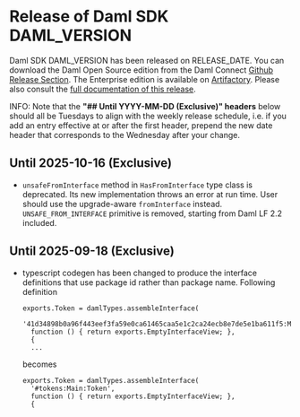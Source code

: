 # Release of Daml SDK DAML_VERSION

Daml SDK DAML_VERSION has been released on RELEASE_DATE. You can download the Daml Open Source edition from the Daml Connect [Github Release Section](https://github.com/digital-asset/daml/releases/tag/vCANTON_VERSION). The Enterprise edition is available on [Artifactory](https://digitalasset.jfrog.io/artifactory/canton-enterprise/canton-enterprise-CANTON_VERSION.zip).
Please also consult the [full documentation of this release](https://docs.daml.com/CANTON_VERSION/canton/about.html).

INFO: Note that the **"## Until YYYY-MM-DD (Exclusive)" headers**
below should all be Tuesdays to align with the weekly release
schedule, i.e. if you add an entry effective at or after the first
header, prepend the new date header that corresponds to the
Wednesday after your change.

## Until 2025-10-16 (Exclusive)
- `unsafeFromInterface` method in `HasFromInterface` type class is deprecated.
  Its new implementation throws an error at run time. User should use the upgrade-aware `fromInterface` instead.
  `UNSAFE_FROM_INTERFACE` primitive is removed, starting from Daml LF 2.2 included.


## Until 2025-09-18 (Exclusive)
- typescript codegen has been changed to produce the interface definitions that use package id rather than package name.
  Following definition
  ```
  exports.Token = damlTypes.assembleInterface(
    '41d34898b0a96f443eef3fa59e0ca61465caa5e1c2ca24ecb8e7de5e1ba611f5:Main:Token',
    function () { return exports.EmptyInterfaceView; },
    {
    ...
  ```
  becomes
  ```
  exports.Token = damlTypes.assembleInterface(
    '#tokens:Main:Token',
    function () { return exports.EmptyInterfaceView; },
    {
  ```

